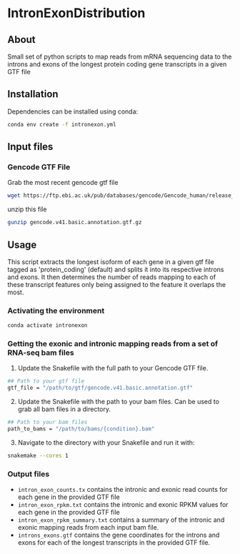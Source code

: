 # IntronExonDistribution


## About

Small set of python scripts to map reads from mRNA sequencing data to the introns and exons of the longest protein coding gene transcripts in a given GTF file

## Installation

Dependencies can be installed using conda:

```bash
conda env create -f intronexon.yml
```

## Input files

### Gencode GTF File

Grab the most recent gencode gtf file

```bash
wget https://ftp.ebi.ac.uk/pub/databases/gencode/Gencode_human/release_41/gencode.v41.basic.annotation.gtf.gz
```

unzip this file
```bash
gunzip gencode.v41.basic.annotation.gtf.gz
```

## Usage

This script extracts the longest isoform of each gene in a given gtf file tagged as 'protein_coding' (default) and splits it into its respective introns and exons. It then determines the number of reads mapping to each of these transcript features only being assigned to the feature it overlaps the most. 

### Activating the environment

```bash
conda activate intronexon
```

### Getting the exonic and intronic mapping reads from a set of RNA-seq bam files

1. Update the Snakefile with the full path to your Gencode GTF file.
```bash
## Path to your gtf file
gtf_file = "/path/to/gtf/gencode.v41.basic.annotation.gtf"
```
2. Update the Snakefile with the path to your bam files. Can be used to grab all bam files in a directory.
```bash
## Path to your bam files
path_to_bams = "/path/to/bams/{condition}.bam"
```
3. Navigate to the directory with your Snakefile and run it with:
```bash
snakemake --cores 1
```

### Output files
* `intron_exon_counts.tx` contains the intronic and exonic read counts for each gene in the provided GTF file
* `intron_exon_rpkm.txt` contains the intronic and exonic RPKM values for each gene in the provided GTF file
* `intron_exon_rpkm_summary.txt` contains a summary of the intronic and exonic mapping reads from each input bam file.
* `introns_exons.gtf` contains the gene coordinates for the introns and exons for each of the longest transcripts in the provided GTF file.